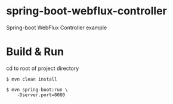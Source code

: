 # spring-boot-webflux-controller
Spring-boot WebFlux Controller example 


# Build & Run

cd to root of project directory 

``` shell 
$ mvn clean install

$ mvn spring-boot:run \
    -Dserver.port=8080
```
